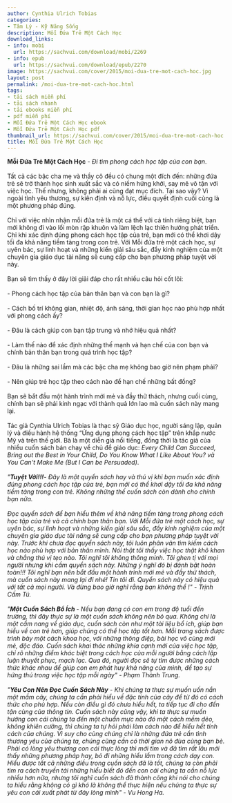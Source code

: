 ```yaml
---
author: Cynthia Ulrich Tobias
categories:
- Tâm Lý - Kỹ Năng Sống
description: Mỗi Đứa Trẻ Một Cách Học
download_links:
- info: mobi
  url: https://sachvui.com/download/mobi/2269
- info: epub
  url: https://sachvui.com/download/epub/2270
image: https://sachvui.com/cover/2015/moi-dua-tre-mot-cach-hoc.jpg
layout: post
permalink: /moi-dua-tre-mot-cach-hoc.html
tags:
- tải sách miễn phí
- tải sách nhanh
- tải ebooks miễn phí
- pdf miễn phí
- Mỗi Đứa Trẻ Một Cách Học ebook
- Mỗi Đứa Trẻ Một Cách Học pdf
thumbnail_url: https://sachvui.com/cover/2015/moi-dua-tre-mot-cach-hoc.jpg
title: Mỗi Đứa Trẻ Một Cách Học
---
```


 <div class="item-desc text-justify"> <p><strong>Mỗi Đứa Trẻ Một Cách Học</strong> -<em> Đi tìm phong cách học tập của con bạn</em>.<br><br>Tất cả các bậc cha mẹ và thầy cô đều có chung một đích đến: những đứa trẻ sẽ trở thành học sinh xuất sắc và có niềm hứng khởi, say mê vô tận với việc học. Thế nhưng, không phải ai cũng đạt mục đích. Tại sao vậy? Vì ngoài tình yêu thương, sự kiên định và nỗ lực, điều quyết định cuối cùng là một phương pháp đúng.<br><br>Chỉ với việc nhìn nhận mỗi đứa trẻ là một cá thể với cá tính riêng biệt, bạn mới không đi vào lối mòn rập khuôn và làm lệch lạc thiên hướng phát triển. Chỉ khi xác định đúng phong cách học tập của trẻ, bạn mới có thể khơi dậy tối đa khả năng tiềm tàng trong con trẻ. Với Mỗi đứa trẻ một cách học, sự uyên bác, sự linh hoạt và những kiến giải sâu sắc, đầy kinh nghiệm của một chuyên gia giáo dục tài năng sẽ cung cấp cho bạn phương pháp tuyệt vời này.<br><br>Bạn sẽ tìm thấy ở đây lời giải đáp cho rất nhiều câu hỏi cốt lõi:<br><br>- Phong cách học tập của bản thân bạn và con bạn là gì?<br><br>- Cách bố trí không gian, nhiệt độ, ánh sáng, thời gian học nào phù hợp nhất với phong cách ấy?<br><br>- Đâu là cách giúp con bạn tập trung và nhớ hiệu quả nhất?<br><br>- Làm thế nào để xác định những thế mạnh và hạn chế của con bạn và chính bản thân bạn trong quá trình học tập?<br><br>- Đâu là những sai lầm mà các bậc cha mẹ không bao giờ nên phạm phải?<br><br>- Nên giúp trẻ học tập theo cách nào để hạn chế những bất đồng?<br><br>Bạn sẽ bắt đầu một hành trình mới mẻ và đầy thử thách, nhưng cuối cùng, chính bạn sẽ phải kinh ngạc với thành quả lớn lao mà cuốn sách này mang lại.<br><br>Tác giả Cynthia Ulrich Tobias là thạc sỹ Giáo dục học, người sáng lập, quản lý và điều hành hệ thống “Ứng dụng phong cách học tập” trên khắp nước Mỹ và trên thế giới. Bà là một diễn giả nổi tiếng, đồng thời là tác giả của nhiều cuốn sách bán chạy về chủ đề giáo dục: <em>Every Child Can Succeed, Bring out the Best in Your Child, Do You Know What I Like About You? và You Can't Make Me (But I Can be Persuaded)</em>.<br><br><em>"<strong>Tuyệt Vời!!!</strong>- Đây là một quyển sách hay và thú vị khi bạn muốn xác định đúng phong cách học tập của trẻ, bạn mới có thể khơi dậy tối đa khả năng tiềm tàng trong con trẻ. Không những thế cuốn sách còn dành cho chính bạn nữa.<br><br>Đọc quyển sách để bạn hiểu thêm về khả năng tiềm tàng trong phong cách học tập của trẻ và cả chính bạn thân bạn. Với Mỗi đứa trẻ một cách học, sự uyên bác, sự linh hoạt và những kiến giải sâu sắc, đầy kinh nghiệm của một chuyên gia giáo dục tài năng sẽ cung cấp cho bạn phương pháp tuyệt vời này. Trước khi chưa đọc quyển sách này, tôi luôn phân vân tìm kiếm cách học nào phù hợp với bản thân mình. Nói thật tôi thấy việc học thật khô khan và chẳng thú vị tẹo nào. Tôi nghĩ tôi không thông minh. Tôi ghen tị với mọi người nhưng khi cầm quyển sách này. Những ý nghĩ đó bị đánh bật hoàn toàn!!! Tôi nghĩ bạn nên bắt đầu một hành trình mới mẻ và đầy thử thách, mà cuốn sách này mang lại đi nhé! Tin tôi đi. Quyển sách này có hiệu quả với tất cả mọi người. Và đừng bao giờ nghĩ rằng bạn không thể !" - Trịnh Cấm Tú.</em><br><br><em>"<strong>Một Cuốn Sách Bổ Ích </strong>- Nếu bạn đang có con em trong độ tuổi đến trường, thì đây thực sự là một cuốn sách không nên bỏ qua. Không chỉ là một cẩm nang về giáo dục, cuốn sách còn như một tài liệu bổ ích, giúp bạn hiểu về con trẻ hơn, giúp chúng có thể học tập tốt hơn. Mỗi trang sách được trình bày một cách khoa học, với những thông điệp, bài học vô cùng mới mẻ, độc đáo. Cuốn sách khai thác những khía cạnh mới của việc học tập, chỉ rõ những điểm khác biệt trong cách học của mỗi người bằng cách lập luận thuyết phục, mạch lạc. Qua đó, người đọc sẽ tự tìm được những cách thức khác nhau để giúp con em phát huy khả năng của mình, để tạo sự hứng thú trong việc học tập mỗi ngày" - Phạm Thành Trung.</em><br><br><em>"<strong>Yêu Con Nên Đọc Cuốn Sách Này</strong> - Khi chúng ta thực sự muốn uốn nắn một mầm cây, chúng ta cần phải hiểu về đặc tính của cây để từ đó có cách thức cho phù hợp. Nếu còn điều gì đó chưa hiểu hết, ta tiếp tục đi cho đến tận cùng của thông tin. Cuốn sách này cũng vậy, khi ta thực sự muốn hướng con cái chúng ta đến một chuẩn mực nào đó một cách mềm dẻo, không khiên cưỡng, thì chúng ta tự hỏi phải làm cách nào để hiểu hết tính cách của chúng. Vì suy cho cùng chúng chỉ là những đứa trẻ cần tình thương yêu của chúng ta, chúng cũng cần có thời gian nô đùa cùng bạn bè. Phải có lòng yêu thương con cái thực lòng thì mới tìm và đã tìm rất lâu mới thấy những phương pháp hay, bỏ đi những hiểu lầm trong cách dạy con. Hiểu được tất cả những điều trong cuốn sách đã là tốt, chúng ta còn phải tìm ra cách truyền tải những hiểu biết đó đến con cái chúng ta cần nỗ lực nhiều hơn nữa, nhưng tôi nghĩ cuốn sách đã thành công khi nói cho chúng ta hiểu rằng không có gì khó là không thể thực hiện nếu chúng ta thực sự yêu con cái xuất phát từ đáy lòng mình" - Vu Hong Ha.</em><br> </p> </div>